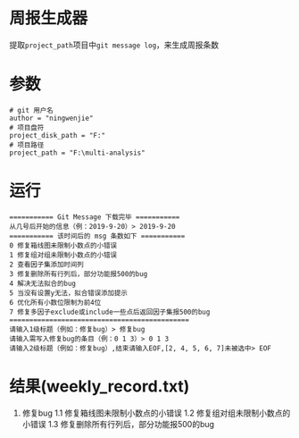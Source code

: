 # 周报生成器

提取`project_path`项目中`git message log`，来生成周报条数

# 参数

```
# git 用户名
author = "ningwenjie"
# 项目盘符
project_disk_path = "F:"
# 项目路径
project_path = "F:\multi-analysis"
```

# 运行

```
=========== Git Message 下载完毕 ===========
从几号后开始的信息（例：2019-9-20）> 2019-9-20
=========== 该时间后的 msg 条数如下 ===========
0 修复箱线图未限制小数点的小错误
1 修复组对组未限制小数点的小错误
2 查看因子集添加时间列
3 修复删除所有行列后，部分功能报500的bug
4 解决无法拟合的bug
5 当没有设置y无法，拟合错误添加提示
6 优化所有小数位限制为前4位
7 修复多因子exclude或include一些点后返回因子集报500的bug
=============================================
请输入1级标题（例如：修复bug）> 修复bug
请输入需写入修复bug的条目（例：0 1 3）> 0 1 3
请输入2级标题（例如：修复bug）,结束请输入EOF,[2, 4, 5, 6, 7]未被选中> EOF
```

# 结果(weekly_record.txt)

1. 修复bug
    1.1 修复箱线图未限制小数点的小错误
    1.2 修复组对组未限制小数点的小错误
    1.3 修复删除所有行列后，部分功能报500的bug
